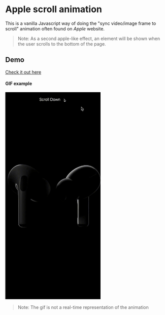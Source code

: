 # Apple scroll animation

This is a vanilla Javascript way of doing the "sync video/image frame to scroll" animation often found on _Apple_ website.

> Note: As a second apple-like effect, an element will be shown when the user scrolls to the bottom of the page.

## Demo

[Check it out here](https://emanuelefavero.github.io/apple-scroll-animation/)

#### GIF example

<img src="apple-scroll-animation.gif" alt="screenshot" width="300">

> Note: The gif is not a real-time representation of the animation
